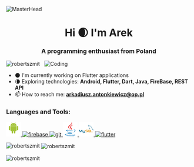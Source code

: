 ![MasterHead](https://cdn.wallpapersafari.com/41/1/e4Pk7Z.gif)

<h1 align="center">Hi 🌒 I'm Arek</h1>
<h3 align="center">A programming enthusiast from Poland</h3>

<img align="right" alt="Coding" width="400" src="https://media.giphy.com/media/f3iwJFOVOwuy7K6FFw/giphy.gif">

<p align="left"> <img src="https://komarev.com/ghpvc/?username=robertszmit&label=Profile%20views&color=000000&style=flat" alt="robertszmit" /> </p>

- 🌑 I'm currently working on Flutter applications
- 🌘 Exploring technologies: **Android, Flutter, Dart, Java, FireBase, REST API**
- 📫 How to reach me: **arkadiusz.antonkiewicz@op.pl**

<h3 align="left">Languages and Tools:</h3>
<p align="left">
<a href="https://developer.android.com" target="_blank" rel="noreferrer">
 <img src="https://raw.githubusercontent.com/devicons/devicon/master/icons/android/android-original-wordmark.svg" alt="android" width="40" height="40"/>
</a>
<a href="https://firebase.google.com/" target="_blank" rel="noreferrer">
 <img src="https://www.vectorlogo.zone/logos/firebase/firebase-icon.svg" alt="firebase" width="40" height="40"/>
</a>
<a href="https://git-scm.com/" target="_blank" rel="noreferrer">
 <img src="https://www.vectorlogo.zone/logos/git-scm/git-scm-icon.svg" alt="git" width="40" height="40"/>
</a>
<a href="https://www.java.com" target="_blank" rel="noreferrer">
 <img src="https://raw.githubusercontent.com/devicons/devicon/master/icons/java/java-original.svg" alt="java" width="40" height="40"/>
</a>
<a href="https://www.mysql.com/" target="_blank" rel="noreferrer">
 <img src="https://raw.githubusercontent.com/devicons/devicon/master/icons/mysql/mysql-original-wordmark.svg" alt="mysql" width="40" height="40"/>
</a>
<a href="https://flutter.dev" target="_blank" rel="noreferrer">
 <img src="https://www.vectorlogo.zone/logos/flutterio/flutterio-icon.svg" alt="flutter" width="40" height="40"/>
</a>
</p>

<p><img align="left" src="https://github-readme-stats.vercel.app/api/top-langs?username=robertszmit&show_icons=true&locale=en&layout=compact&theme=dark" alt="robertszmit" /></p>

<p>&nbsp;<img align="center" src="https://github-readme-stats.vercel.app/api?username=robertszmit&show_icons=true&locale=en&theme=dark" alt="robertszmit" /></p>

<p><img align="center" src="https://github-readme-streak-stats.herokuapp.com/?user=robertszmit&theme=dark" alt="robertszmit" /></p>
